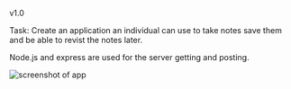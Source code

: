 v1.0 

Task:  Create an application an individual can use to take notes save them and be able to revist the notes later.

Node.js and express are used for the server getting and posting.

<img src="/screenshot.png" alt="screenshot of app">